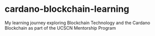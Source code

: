 # cardano-blockchain-learning
My learning journey exploring Blockchain Technology and the Cardano Blockchain as part of the UCSCN Mentorship Program
